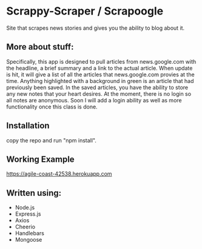 # Scrappy-Scraper / Scrapoogle
Site that scrapes news stories and gives you the ability to blog about it. 

## More about stuff:

Specifically, this app is designed to pull articles from news.google.com with the headline, a brief summary and a link to the actual article.  When update is hit, it will give a list of all the articles that news.google.com provies at the time.  Anything highlighted with a background in green is an article that had previously been saved.  In the saved articles, you have the ability to store any new notes that your heart desires.  At the moment, there is no login so all notes are anonymous.  Soon I will add a login ability as well as more functionality once this class is done.  


## Installation

copy the repo and run "npm install". 

## Working Example

https://agile-coast-42538.herokuapp.com

## Written using:

<ul>
<li>Node.js</li>
<li>Express.js</li>
<li>Axios</li>
<li>Cheerio</li>
<li>Handlebars</li>
<li>Mongoose</li>
</ul>



